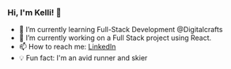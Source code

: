### Hi, I'm Kelli! 👋

- 🌱 I’m currently learning Full-Stack Development @Digitalcrafts
- 🔭 I’m currently working on a Full Stack project using React.
- 📫 How to reach me: [LinkedIn](https://www.linkedin.com/in/kelli-stone/)
- 💡 Fun fact: I'm an avid runner and skier 
